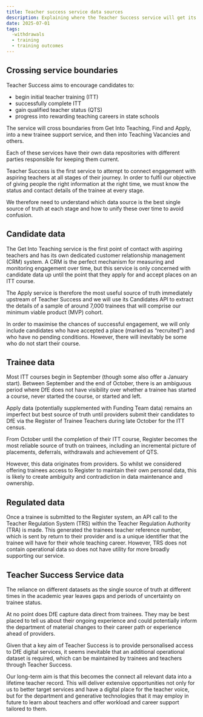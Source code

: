 ```yaml
---
title: Teacher success service data sources
description: Explaining where the Teacher Success service will get its data from at different times of the academic year
date: 2025-07-01
tags:
  -withdrawals  
  - training
  - training outcomes
---
```


## Crossing service boundaries

Teacher Success aims to encourage candidates to:

- begin initial teacher training (ITT)
- successfully complete ITT
- gain qualified teacher status (QTS)
- progress into rewarding teaching careers in state schools

The service will cross boundaries from Get Into Teaching, Find and Apply, into a new trainee support service, and then into Teaching Vacancies and others.  

Each of these services have their own data repositories with different parties responsible for keeping them current.

Teacher Success is the first service to attempt to connect engagement with aspiring teachers at all stages of their journey. In order to fulfil our objective of giving people the right information at the right time, we must know the status and contact details of the trainee at every stage.  

We therefore need to understand which data source is the best single source of truth at each stage and how to unify these over time to avoid confusion.  

## Candidate data

The Get Into Teaching service is the first point of contact with aspiring teachers and has its own dedicated customer relationship management (CRM) system. A CRM is the perfect mechanism for measuring and monitoring engagement over time, but this service is only concerned with candidate data up until the point that they apply for and accept places on an ITT course.

The Apply service is therefore the most useful source of truth immediately upstream of Teacher Success and we will use its Candidates API to extract the details of a sample of around 7,000 trainees that will comprise our minimum viable product (MVP) cohort.

In order to maximise the chances of successful engagement, we will only include candidates who have accepted a place (marked as “recruited”) and who have no pending conditions. However, there will inevitably be some who do not start their course.  

## Trainee data

Most ITT courses begin in September (though some also offer a January start). Between September and the end of October, there is an ambiguous period where DfE does not have visibility over whether a trainee has started a course, never started the course, or started and left.

Apply data (potentially supplemented with Funding Team data) remains an imperfect but best source of truth until providers submit their candidates to DfE via the Register of Trainee Teachers during late October for the ITT census.  

From October until the completion of their ITT course, Register becomes the most reliable source of truth on trainees, including an incremental picture of placements, deferrals, withdrawals and achievement of QTS.

However, this data originates from providers. So whilst we considered offering trainees access to Register to maintain their own personal data, this is likely to create ambiguity and contradiction in data maintenance and ownership.  

## Regulated data

Once a trainee is submitted to the Register system, an API call to the Teacher Regulation System (TRS) within the Teacher Regulation Authority (TRA) is made. This generated the trainees teacher reference number, which is sent by return to their provider and is a unique identifier that the trainee will have for their whole teaching career. However, TRS does not contain operational data so does not have utility for more broadly supporting our service.  

## Teacher Success Service data

The reliance on different datasets as the single source of truth at different times in the academic year leaves gaps and periods of uncertainty on trainee status.

At no point does DfE capture data direct from trainees. They may be best placed to tell us about their ongoing experience and could potentially inform the department of material changes to their career path or experience ahead of providers.

Given that a key aim of Teacher Success is to provide personalised access to DfE digital services, it seems inevitable that an additional operational dataset is required, which can be maintained by trainees and teachers through Teacher Success.  

Our long-term aim is that this becomes the connect all relevant data into a lifetime teacher record. This will deliver extensive opportunities not only for us to better target services and have a digital place for the teacher voice, but for the department and generative technologies that it may employ in future to learn about teachers and offer workload and career support tailored to them.
